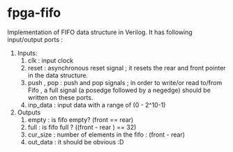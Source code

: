 # fpga-fifo
Implementation of FIFO data structure in Verilog.
It has following input/output ports : 
1. Inputs:
    1. clk : input clock
    1. reset : asynchronous reset signal ; it resets the rear and front pointer in the data structure.
    1. push , pop : push and pop signals ; in order to write/or read to/from Fifo , a full signal (a posedge followed by a negedge) should be written on these ports.
    1. inp_data : input data with a range of (0 - 2^10-1)
1. Outputs
   1. empty : is fifo empty?                        (front == rear)
   1. full : is fifo full ?                         ((front - rear ) == 32)
   1. cur_size : number of elements in the fifo :   (front - rear)
   1. out_data : it should be obvious :D 